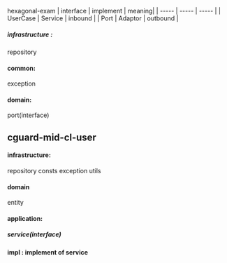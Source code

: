 hexagonal-exam
| interface | implement | meaning|
| ----- | ----- | ----- |
| UserCase | Service | inbound |
| Port | Adaptor  | outbound |


##### infrastructure :
repository

#### common:
exception

#### domain:
port(interface)


## cguard-mid-cl-user
#### infrastructure:
repository
consts
exception
utils

#### domain
entity

#### application:
##### service(interface)
#### impl : implement of service

